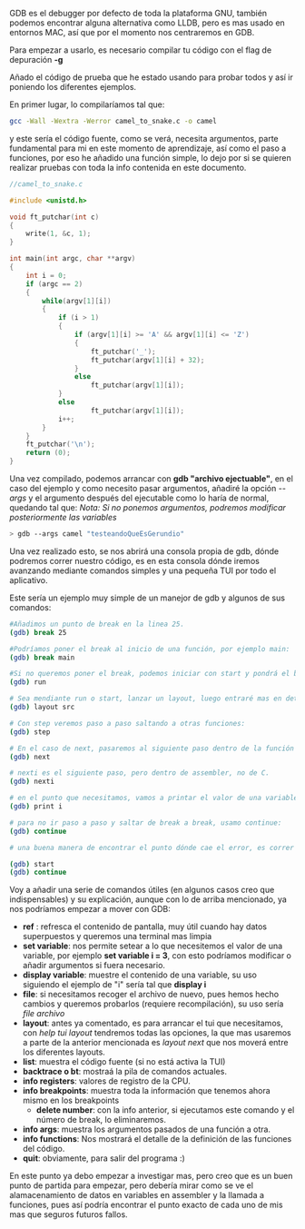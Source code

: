GDB es el debugger por defecto de toda la plataforma GNU, también podemos encontrar alguna alternativa como LLDB, pero es mas usado en entornos MAC, así que por el momento nos centraremos en GDB.

Para empezar a usarlo, es necesario compilar tu código con el flag de depuración **-g**

Añado el código de prueba que he estado usando para probar todos y así ir poniendo los diferentes ejemplos.

En primer lugar, lo compilaríamos tal que:

```bash
gcc -Wall -Wextra -Werror camel_to_snake.c -o camel
```

y este sería el código fuente, como se verá, necesita argumentos, parte fundamental para mi en este momento de aprendizaje, así como el paso a funciones, por eso he añadido una función simple, lo dejo por si se quieren realizar pruebas con toda la info contenida en este documento.

```c
//camel_to_snake.c

#include <unistd.h>

void ft_putchar(int c)
{
	write(1, &c, 1);
}

int main(int argc, char **argv)
{
	int i = 0;
	if (argc == 2)
	{
		while(argv[1][i])
		{
			if (i > 1)
			{
				if (argv[1][i] >= 'A' && argv[1][i] <= 'Z')
				{
					ft_putchar('_');
					ft_putchar(argv[1][i] + 32);
				}
				else
					ft_putchar(argv[1][i]);
			}
			else
					ft_putchar(argv[1][i]);
			i++;
		}
	}
	ft_putchar('\n');
	return (0);
}
```

Una vez compilado, podemos arrancar con **gdb "archivo ejectuable"**, en el caso del ejemplo y como necesito pasar argumentos, añadiré la opción *--args* y el argumento después del ejecutable como lo haría de normal, quedando tal que:
*Nota: Si no ponemos argumentos, podremos modificar posteriormente las variables*

```bash
> gdb --args camel "testeandoQueEsGerundio"
```

Una vez realizado esto, se nos abrirá una consola propia de gdb, dónde podremos correr nuestro código, es en esta consola dónde iremos avanzando mediante comandos simples y una pequeña TUI por todo el aplicativo.

Este sería un ejemplo muy simple de un manejor de gdb y algunos de sus comandos:

```bash
#Añadimos un punto de break en la linea 25.
(gdb) break 25

#Podríamos poner el break al inicio de una función, por ejemplo main:
(gdb) break main

#Si no queremos poner el break, podemos iniciar con start y pondrá el break en la primera linea del main, pero en este caso, vamos a correr run e irá al primer break que encuentre.
(gdb) run

# Sea mendiante run o start, lanzar un layout, luego entraré mas en detalle, pero es para ver el código fuente y el punto de ejecución, para lanzar uno con el código fuente sería:
(gdb) layout src

# Con step veremos paso a paso saltando a otras funciones:
(gdb) step

# En el caso de next, pasaremos al siguiente paso dentro de la función activa
(gdb) next

# nexti es el siguiente paso, pero dentro de assembler, no de C.
(gdb) nexti

# en el punto que necesitamos, vamos a printar el valor de una variable, pongo i como ejemplo
(gdb) print i

# para no ir paso a paso y saltar de break a break, usamo continue:
(gdb) continue

# una buena manera de encontrar el punto dónde cae el error, es correr el programa con start, seguido de continue, parará en el segfault o lo que detenga tu software.

(gdb) start
(gdb) continue
```

Voy a añadir una serie de comandos útiles (en algunos casos creo que indispensables) y su explicación, aunque con lo de arriba mencionado, ya nos podríamos empezar a mover con GDB:

- **ref** :  refresca el contenido de pantalla,  muy útil cuando hay datos superpuestos y queremos una terminal mas limpia
- **set variable**: nos permite setear a lo que necesitemos el valor de una variable, por ejemplo **set variable i = 3**, con esto podríamos modificar o añadir argumentos si fuera necesario.
- **display variable**: muestre el contenido de una variable, su uso siguiendo el ejemplo de "i" sería tal que **display i**
- **file**: si necesitamos recoger el archivo de nuevo, pues hemos hecho cambios y queremos probarlos (requiere recompilación), su uso sería *file archivo*
- **layout**: antes ya comentado, es para arrancar el tui que necesitamos, con *help tui layout* tendremos todas las opciones, la que mas usaremos a parte de la anterior mencionada es *layout next* que nos moverá entre los diferentes layouts.
- **list**: muestra el código fuente (si no está activa la TUI)
- **backtrace o bt**: mostraá la pila de comandos actuales.
- **info registers**: valores de registro de la CPU.
- **info breakpoints**: muestra toda la información que tenemos ahora mismo en los breakpoints
	- **delete number**: con la info anterior, si ejecutamos este comando y el número de break, lo eliminaremos.
- **info args**: muestra los argumentos pasados de una función a otra.
- **info functions**: Nos mostrará el detalle de la definición de las funciones del código.
- **quit**: obviamente, para salir del programa :)

En este punto ya debo empezar a investigar mas, pero creo que es un buen punto de partida para empezar, pero debería mirar como se ve el alamacenamiento de datos en variables en assembler y la llamada a funciones, pues así podría encontrar el punto exacto de cada uno de mis mas que seguros futuros fallos.